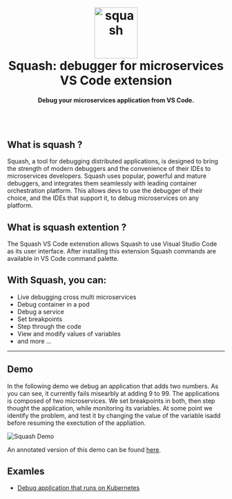 

<h1 align="center">
    <img src="https://i.imgur.com/pRMwGOj.png" alt="squash" width="100" height="118">
  <br>
 Squash: debugger for microservices
 <br>
  VS Code extension
</h1>


<h4 align="center">Debug your microservices application from VS Code.</h4>
<BR><BR>

## What is squash ?
Squash, a tool for debugging distributed applications, is designed to bring the strength of modern debuggers and the convenience of their IDEs to microservices developers. Squash uses popular, powerful and mature debuggers, and integrates them seamlessly with leading container orchestration platform. This allows devs to use the debugger of their choice, and the IDEs that support it, to debug microservices on any platform.

## What is squash extention ?
The Squash VS Code extenstion allows Squash to use Visual Studio Code as its user interface. 
After installing this extension Squash commands are available in VS Code command palette. 

## With Squash, you can:
* Live debugging cross multi microservices
* Debug container in a pod
* Debug a service
* Set breakpoints
* Step through the code
* View and modify values of variables
* and more ...

***

## Demo

In the following demo we  debug an application that adds two numbers. As you can see, it currently fails misearbly at adding 9 to 99. The applications is composed of two microservices. We  set breakpoints in both, then step thought the application, while monitoring its variables. At some point we  identify the problem, and test it by changing the value of the variable isadd before resuming the exectution of the appliation.

<img src="https://github.com/solo-io/squash-vscode/raw/master/images/squash-demo-2.gif" alt="Squash Demo" />

An annotated version of this demo can be found [here](https://youtu.be/5aNPfwVvLvA).
## Examles
* [Debug application that runs on Kubernetes](docs/example-app-kubernetes.md)
